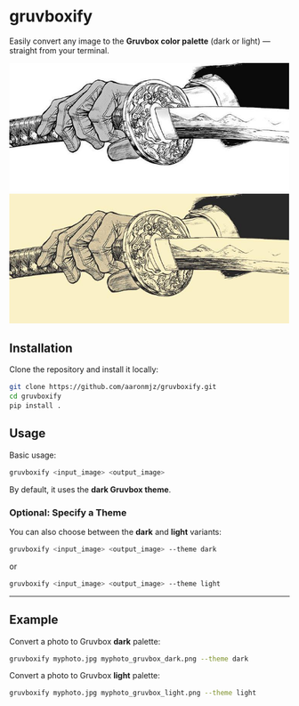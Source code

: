 # gruvboxify

Easily convert any image to the **Gruvbox color palette** (dark or light) — straight from your terminal.

<div>
  <img src="https://raw.githubusercontent.com/aaronmjz/gruvboxify/master/input.jpg" alt="Input Image" width="503" style="display: inline-block; margin-right: 20px;"/>
  <img src="https://raw.githubusercontent.com/aaronmjz/gruvboxify/master/output_dark.jpg" alt="Gruvboxified Dark Output" width="503" style="display: inline-block;"/>
</div>

## Installation

Clone the repository and install it locally:

```bash
git clone https://github.com/aaronmjz/gruvboxify.git
cd gruvboxify
pip install .
```

## Usage

Basic usage:

```bash
gruvboxify <input_image> <output_image>
```

By default, it uses the **dark Gruvbox theme**.

### Optional: Specify a Theme

You can also choose between the **dark** and **light** variants:

```bash
gruvboxify <input_image> <output_image> --theme dark
```
or
```bash
gruvboxify <input_image> <output_image> --theme light
```

---

## Example

Convert a photo to Gruvbox **dark** palette:

```bash
gruvboxify myphoto.jpg myphoto_gruvbox_dark.png --theme dark
```

Convert a photo to Gruvbox **light** palette:

```bash
gruvboxify myphoto.jpg myphoto_gruvbox_light.png --theme light
```

